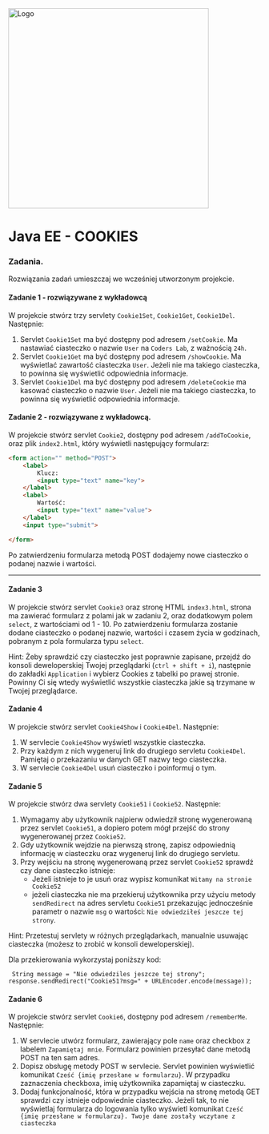 <img alt="Logo" src="http://coderslab.pl/svg/logo-coderslab.svg" width="400">

# Java EE  - COOKIES

### Zadania.

Rozwiązania zadań umieszczaj we wcześniej utworzonym projekcie.

#### Zadanie 1 - rozwiązywane z wykładowcą

W projekcie stwórz trzy servlety `Cookie1Set`, `Cookie1Get`, `Cookie1Del`. Następnie:
1. Servlet `Cookie1Set` ma być dostępny pod adresem `/setCookie`. Ma nastawiać ciasteczko o nazwie ```User``` na `Coders Lab`, z ważnością `24h`.
2. Servlet `Cookie1Get` ma być dostępny pod adresem `/showCookie`. Ma wyświetlać zawartość ciasteczka ```User```. Jeżeli nie ma takiego ciasteczka, to powinna się  wyświetlić odpowiednia informacje.
3. Servlet `Cookie1Del` ma być dostępny pod adresem  `/deleteCookie` ma kasować ciasteczko o nazwie ```User```. Jeżeli nie ma takiego ciasteczka, to powinna się  wyświetlić odpowiednia informacje.
  
#### Zadanie 2 - rozwiązywane z wykładowcą.
W projekcie stwórz servlet `Cookie2`, dostępny pod adresem `/addToCookie`, oraz plik 
`index2.html`, który wyświetli następujący formularz:  
```html
<form action="" method="POST">
    <label>
        Klucz:
        <input type="text" name="key">
    </label>
    <label>
        Wartość:
        <input type="text" name="value">
    </label>
    <input type="submit">

</form>
  ``` 
Po zatwierdzeniu formularza metodą POST dodajemy nowe ciasteczko o podanej nazwie i wartości.    

-------------------------------------------------------------------------------

#### Zadanie 3 

W projekcie stwórz servlet `Cookie3` oraz stronę HTML `index3.html`, strona ma zawierać formularz z polami jak w zadaniu 2, oraz dodatkowym polem `select`, z wartościami od 1 - 10.
Po zatwierdzeniu formularza zostanie dodane ciasteczko o podanej nazwie, wartości i czasem życia w godzinach, pobranym z pola formularza typu `select`. 

Hint: Żeby sprawdzić czy ciasteczko jest poprawnie zapisane, przejdź do konsoli deweloperskiej Twojej przeglądarki (`ctrl + shift + i`), 
następnie do zakładki `Application` i wybierz Cookies z tabelki po prawej stronie. Powinny Ci się wtedy wyświetlić wszystkie ciasteczka jakie są trzymane w Twojej przeglądarce. 


#### Zadanie 4

W projekcie stwórz servlet `Cookie4Show` i `Cookie4Del`. Następnie:
1. W servlecie `Cookie4Show` wyświetl wszystkie ciasteczka. 
2. Przy każdym z nich wygeneruj link do drugiego servletu `Cookie4Del`. Pamiętaj o przekazaniu w danych GET nazwy tego ciasteczka. 
3. W servlecie `Cookie4Del` usuń ciasteczko i poinformuj o tym. 

#### Zadanie 5

W projekcie stwórz dwa servlety `Cookie51` i `Cookie52`. Następnie:
1. Wymagamy aby użytkownik najpierw odwiedził stronę wygenerowaną przez servlet `Cookie51`,
 a dopiero potem mógł przejść do strony wygenerowanej przez `Cookie52`.
2. Gdy użytkownik wejdzie na pierwszą stronę, zapisz odpowiednią informację w ciasteczku oraz wygeneruj link do drugiego servletu.
3. Przy wejściu na stronę wygenerowaną przez servlet `Cookie52` sprawdź czy dane ciasteczko istnieje:
    * Jeżeli istnieje to je usuń oraz wypisz komunikat `Witamy na stronie Cookie52`
    * jeżeli ciasteczka nie ma przekieruj użytkownika przy użyciu metody `sendRedirect` na adres servletu `Cookie51` 
      przekazując jednocześnie parametr o nazwie `msg` o wartości:  `Nie odwiedziłeś jeszcze tej strony`.
      

Hint: Przetestuj servlety w różnych przeglądarkach, manualnie usuwając ciasteczka (możesz to zrobić w konsoli deweloperskiej).

Dla przekierowania wykorzystaj poniższy kod:

``
String message = "Nie odwiedziles jeszcze tej strony";
response.sendRedirect("Cookie51?msg=" + URLEncoder.encode(message));``


#### Zadanie 6

W projekcie stwórz servlet `Cookie6`, dostępny pod adresem `/rememberMe`. Następnie:
1. W servlecie utwórz formularz, zawierający pole `name` oraz checkbox z labelem `Zapamiętaj mnie`.
 Formularz powinien przesyłać dane metodą POST na ten sam adres.
2. Dopisz obsługę metody POST w servlecie. Servlet powinien wyświetlić komunikat `Cześć {imię przesłane w formularzu}`.
 W przypadku zaznaczenia checkboxa, imię użytkownika zapamiętaj w ciasteczku.
3. Dodaj funkcjonalność, która w przypadku wejścia na stronę metodą GET sprawdzi czy istnieje odpowiednie ciasteczko.
 Jeżeli tak, to nie wyświetlaj formularza do logowania tylko wyświetl komunikat `Cześć {imię przesłane w formularzu}. Twoje dane zostały wczytane z ciasteczka`
